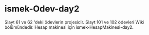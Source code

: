 # ismek-Odev-day2
Slayt 61 ve 62 'deki ödevlerin projesidir. Slayt 101 ve 102 ödevleri Wiki bölümündedir. Hesap makinesi için ismek-HesapMakinesi-day2.
